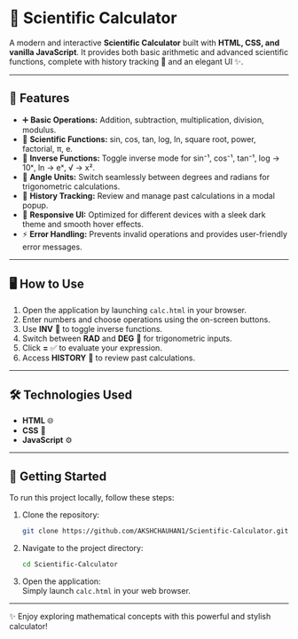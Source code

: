 # 🧮 Scientific Calculator

A modern and interactive **Scientific Calculator** built with **HTML,
CSS, and vanilla JavaScript**.
It provides both basic arithmetic and advanced scientific functions,
complete with history tracking 📜 and an elegant UI ✨.

------------------------------------------------------------------------

## 🚀 Features

-   ➕ **Basic Operations:** Addition, subtraction, multiplication,
    division, modulus.
-   🔬 **Scientific Functions:** sin, cos, tan, log, ln, square root,
    power, factorial, π, e.
-   🔄 **Inverse Functions:** Toggle inverse mode for sin⁻¹, cos⁻¹,
    tan⁻¹, log → 10ˣ, ln → eˣ, √ → x².
-   📐 **Angle Units:** Switch seamlessly between degrees and radians
    for trigonometric calculations.
-   📝 **History Tracking:** Review and manage past calculations in a
    modal popup.
-   📱 **Responsive UI:** Optimized for different devices with a sleek
    dark theme and smooth hover effects.
-   ⚡ **Error Handling:** Prevents invalid operations and provides
    user-friendly error messages.

------------------------------------------------------------------------

## 🖥️ How to Use

1.  Open the application by launching `calc.html` in your browser.
2.  Enter numbers and choose operations using the on-screen buttons.
3.  Use **INV** 🔄 to toggle inverse functions.
4.  Switch between **RAD** and **DEG** 📐 for trigonometric inputs.
5.  Click **=** ✅ to evaluate your expression.
6.  Access **HISTORY** 📜 to review past calculations.

------------------------------------------------------------------------

## 🛠️ Technologies Used

-   **HTML** 🌐
-   **CSS** 🎨
-   **JavaScript** ⚙️

------------------------------------------------------------------------

## 📂 Getting Started

To run this project locally, follow these steps:

1.  Clone the repository:

    ``` bash
    git clone https://github.com/AKSHCHAUHAN1/Scientific-Calculator.git
    ```

2.  Navigate to the project directory:

    ``` bash
    cd Scientific-Calculator
    ```

3.  Open the application:\
    Simply launch `calc.html` in your web browser.

------------------------------------------------------------------------

✨ Enjoy exploring mathematical concepts with this powerful and stylish
calculator!
